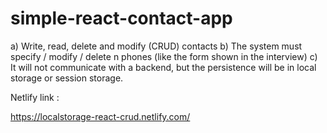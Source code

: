 # simple-react-contact-app
a) Write, read, delete and modify (CRUD) contacts  b) The system must specify / modify / delete n phones (like the form shown in the interview)  c) It will not communicate with a backend, but the persistence will be in local storage or session storage.

Netlify link :

https://localstorage-react-crud.netlify.com/
